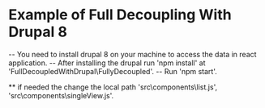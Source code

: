 # Example of Full Decoupling With Drupal 8
-- You need to install drupal 8 on your machine to access the data in react application.
-- After installing the drupal run 'npm install' at 'FullDecoupledWithDrupal\FullyDecoupled'.
-- Run 'npm start'.

** if needed the change the local path 'src\components\list.js', 'src\components\singleView.js'.